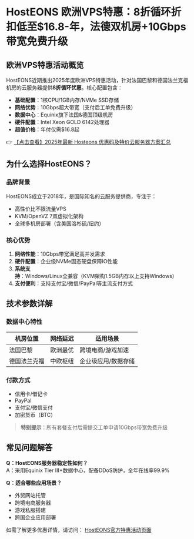 # HostEONS 欧洲VPS特惠：8折循环折扣低至$16.8-年，法德双机房+10Gbps带宽免费升级

## 欧洲VPS特惠活动概览
HostEONS近期推出2025年度欧洲VPS特惠活动，针对法国巴黎和德国法兰克福机房的云服务器提供**8折循环优惠**。核心配置包含：

- **基础配置**：1核CPU/1GB内存/NVMe SSD存储
- **网络优势**：10Gbps超大带宽（支付后工单免费升级）
- **数据中心**：Equinix旗下法国&德国顶级机房
- **硬件配置**：Intel Xeon GOLD 6142处理器
- **超值价格**：年付仅需$16.8起

👉 [【点击查看】2025年最新 Hosteons 优惠码及特价云服务器方案汇总](https://bit.ly/hosteons)

## 为什么选择HostEONS？
### 品牌背景
HostEONS成立于2018年，是国际知名的云服务提供商，专注于：
- 高性价比不限流量VPS
- KVM/OpenVZ 7双虚拟化架构
- 全球多机房部署（含美国洛杉矶/纽约）

### 核心优势
1. **网络性能**：10Gbps带宽满足高并发需求
2. **硬件配置**：企业级NVMe固态硬盘保障IO性能
3. **系统支持**：Windows/Linux全兼容（KVM架构1.5GB内存以上支持Windows）
4. **支付便利**：支持支付宝/微信/PayPal等主流支付方式

## 技术参数详解
### 数据中心特性
| 机房位置 | 网络延迟 | 适用场景 |
|---------|---------|---------|
| 法国巴黎 | 欧洲最优 | 跨境电商/游戏加速 |
| 德国法兰克福 | 中欧枢纽 | 企业级应用/数据存储 |

### 付款方式
- 信用卡/借记卡
- PayPal
- 支付宝/微信支付
- 加密货币（BTC）

> **特别提示**：所有套餐支付后需提交工单申请10Gbps带宽免费升级

## 常见问题解答
**Q：HostEONS服务器稳定性如何？**  
A：采用Equinix Tier III+数据中心，配备DDoS防护，全年在线率99.9%

**Q：适合哪些应用场景？**  
- 外贸网站托管
- 跨境电商服务器
- 游戏私服搭建
- 跨国企业应用部署

如需了解更多优惠详情，请访问：
[HostEONS官方特惠活动页面](https://bit.ly/hosteons)